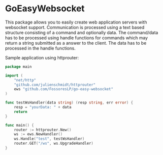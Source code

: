 GoEasyWebsocket
===============
This package allows you to easily create web application servers with websocket support. Communication is processed using a text based structure consisting of a command and optionally data. The command/data has to be processed using handle functions for commands which may return a string submitted as a answer to the client. The data has to be processed in the handle functions.

Sample application using httprouter:
```go
package main

import (
	"net/http"
	"github.com/julienschmidt/httprouter"
	ews "github.com/FossoresLP/go-easy-websocket"
)

func testWsHandler(data string) (resp string, err error) {
	resp = "yourData: " + data
	return
}

func main() {
	router := httprouter.New()
	ws := ews.NewHandler()
	ws.Handle("test", testWsHandler)
	router.GET("/ws", ws.UpgradeHandler)
}
```
